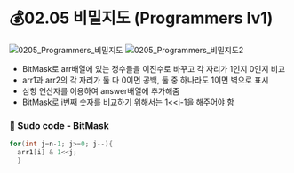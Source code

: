 # 💰02.05 비밀지도 (Programmers lv1)
![0205_Programmers_비밀지도](https://user-images.githubusercontent.com/48318620/107143629-674d2380-6979-11eb-84b6-c4c6885bc6cc.png)
![0205_Programmers_비밀지도2](https://user-images.githubusercontent.com/48318620/107143635-72a04f00-6979-11eb-8bcf-b9cbc81f8e77.png)


- BitMask로 arr배열에 있는 정수들을 이진수로 바꾸고 각 자리가 1인지 0인지 비교
- arr1과 arr2의 각 자리가 둘 다 0이면 공백, 둘 중 하나라도 1이면 벽으로 표시
- 삼항 연산자를 이용하여 answer배열에 추가해줌
- BitMask로 i번째 숫자를 비교하기 위해서는 1<<i-1을 해주어야 함

### 💬 Sudo code - BitMask
```java
for(int j=n-1; j>=0; j--){
  arr1[i] & 1<<j; 
  }
```